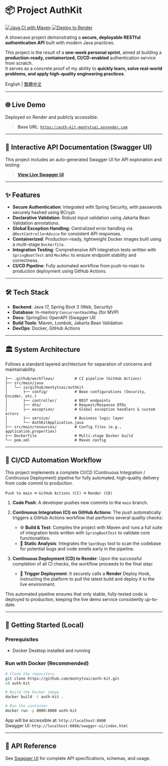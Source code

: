 # 📦 Project AuthKit

[![Java CI with Maven](https://github.com/montytsai/auth-kit/actions/workflows/ci.yml/badge.svg)](https://github.com/montytsai/auth-kit/actions/workflows/ci.yml)
[![Deploy to Render](https://img.shields.io/badge/deploy-render-blue?logo=render)](https://auth-kit-montytsai.onrender.com)

A showcase project demonstrating a **secure, deployable RESTful authentication API** built with modern Java practices.

This project is the result of a **one-week personal sprint**, aimed at building a **production-ready, containerized, CI/CD-enabled** authentication service from scratch.  
It serves as a concrete proof of my ability to **quickly learn, solve real-world problems, and apply high-quality engineering practices**.

English | [繁體中文](README.zh-TW.md)

---

## 🌐 Live Demo

Deployed on Render and publicly accessible:

> **Base URL**: [`https://auth-kit-montytsai.onrender.com`](https://auth-kit-montytsai.onrender.com)

---

## 📄 Interactive API Documentation (Swagger UI)

This project includes an auto-generated Swagger UI for API exploration and testing:

> **[View Live Swagger UI](https://auth-kit-montytsai.onrender.com/swagger-ui/index.html)**

---

## ✨ Features

- **Secure Authentication**: Integrated with Spring Security, with passwords securely hashed using BCrypt.
- **Declarative Validation**: Robust input validation using Jakarta Bean Validation annotations.
- **Global Exception Handling**: Centralized error handling via `@RestControllerAdvice` for consistent API responses.
- **Containerized**: Production-ready, lightweight Docker images built using a multi-stage `Dockerfile`.
- **Integration Testing**: Comprehensive API integration tests written with `SpringBootTest` and `MockMvc` to ensure endpoint stability and correctness.
- **CI/CD Pipeline**: Fully automated workflow from push-to-main to production deployment using GitHub Actions.

---

## 🛠️ Tech Stack

- **Backend**: Java 17, Spring Boot 3 (Web, Security)
- **Database**: In-memory `ConcurrentHashMap` (for MVP)
- **Docs**: SpringDoc OpenAPI (Swagger UI)
- **Build Tools**: Maven, Lombok, Jakarta Bean Validation
- **DevOps**: Docker, GitHub Actions

---

## 🏛️ System Architecture

Follows a standard layered architecture for separation of concerns and maintainability.

```
├── .github/workflows/         # CI pipeline (GitHub Actions)
├── src/main/java
│   └── io/github/montytsai/authkit
│       ├── config/            # Bean configurations (Security, Encoder, etc.)
│       ├── controller/        # REST endpoints
│       ├── dto/               # Request/Response DTOs
│       ├── exception/         # Global exception handlers & custom errors
│       ├── service/           # Business logic layer
│       └── AuthKitApplication.java
├── src/main/resources/        # Config files (e.g., application.properties)
├── Dockerfile                 # Multi-stage Docker build
└── pom.xml                    # Maven config
```

---

## 🔁 CI/CD Automation Workflow

This project implements a complete CI/CD (Continuous Integration / Continuous Deployment) pipeline for fully automated, high-quality delivery from code commit to production.

`Push to main` → `GitHub Actions (CI)` → `Render (CD)`

1.  **Code Push**: A developer pushes new commits to the `main` branch.

2.  **Continuous Integration (CI) on GitHub Actions**: The push automatically triggers a GitHub Actions workflow that performs several quality checks:
    -   ⚙️ **Build & Test**: Compiles the project with Maven and runs a full suite of integration tests written with `SpringBootTest` to validate core functionalities.
    -   🐞 **Static Analysis**: Integrates the `SpotBugs` tool to scan the codebase for potential bugs and code smells early in the pipeline.

3.  **Continuous Deployment (CD) to Render**: Upon the successful completion of all CI checks, the workflow proceeds to the final step:
    -   🚀 **Trigger Deployment**: It securely calls a **Render** Deploy Hook, instructing the platform to pull the latest build and deploy it to the live environment.

This automated pipeline ensures that only stable, fully-tested code is deployed to production, keeping the live demo service consistently up-to-date.

---

## 🚀 Getting Started (Local)

### Prerequisites

- Docker Desktop installed and running

### Run with Docker (Recommended)

```bash
# Clone the repository
git clone https://github.com/montytsai/auth-kit.git
cd auth-kit

# Build the Docker image
docker build -t auth-kit .

# Run the container
docker run -p 8080:8080 auth-kit
```

App will be accessible at: `http://localhost:8080`  
Swagger UI: `http://localhost:8080/swagger-ui/index.html`

---

## 📝 API Reference

See [Swagger UI](#-interactive-api-documentation-swagger-ui) for complete API specifications, schemas, and usage.

